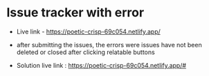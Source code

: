 # Issue tracker with error

* Live link - https://poetic-crisp-69c054.netlify.app/

* after submitting the issues, the errors were issues have not been deleted or closed after clicking relatable buttons

* Solution live link : https://poetic-crisp-69c054.netlify.app/#


